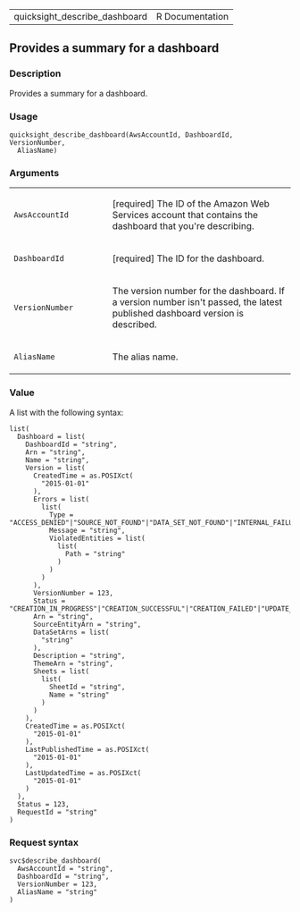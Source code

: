 <table style="width: 100%;">
<tbody>
<tr class="odd">
<td>quicksight_describe_dashboard</td>
<td style="text-align: right;">R Documentation</td>
</tr>
</tbody>
</table>

## Provides a summary for a dashboard

### Description

Provides a summary for a dashboard.

### Usage

    quicksight_describe_dashboard(AwsAccountId, DashboardId, VersionNumber,
      AliasName)

### Arguments

<table>
<colgroup>
<col style="width: 35%" />
<col style="width: 65%" />
</colgroup>
<tbody>
<tr class="odd">
<td><code
id="quicksight_describe_dashboard_:_AwsAccountId">AwsAccountId</code></td>
<td><p>[required] The ID of the Amazon Web Services account that
contains the dashboard that you're describing.</p></td>
</tr>
<tr class="even">
<td><code
id="quicksight_describe_dashboard_:_DashboardId">DashboardId</code></td>
<td><p>[required] The ID for the dashboard.</p></td>
</tr>
<tr class="odd">
<td><code
id="quicksight_describe_dashboard_:_VersionNumber">VersionNumber</code></td>
<td><p>The version number for the dashboard. If a version number isn't
passed, the latest published dashboard version is described.</p></td>
</tr>
<tr class="even">
<td><code
id="quicksight_describe_dashboard_:_AliasName">AliasName</code></td>
<td><p>The alias name.</p></td>
</tr>
</tbody>
</table>

### Value

A list with the following syntax:

    list(
      Dashboard = list(
        DashboardId = "string",
        Arn = "string",
        Name = "string",
        Version = list(
          CreatedTime = as.POSIXct(
            "2015-01-01"
          ),
          Errors = list(
            list(
              Type = "ACCESS_DENIED"|"SOURCE_NOT_FOUND"|"DATA_SET_NOT_FOUND"|"INTERNAL_FAILURE"|"PARAMETER_VALUE_INCOMPATIBLE"|"PARAMETER_TYPE_INVALID"|"PARAMETER_NOT_FOUND"|"COLUMN_TYPE_MISMATCH"|"COLUMN_GEOGRAPHIC_ROLE_MISMATCH"|"COLUMN_REPLACEMENT_MISSING",
              Message = "string",
              ViolatedEntities = list(
                list(
                  Path = "string"
                )
              )
            )
          ),
          VersionNumber = 123,
          Status = "CREATION_IN_PROGRESS"|"CREATION_SUCCESSFUL"|"CREATION_FAILED"|"UPDATE_IN_PROGRESS"|"UPDATE_SUCCESSFUL"|"UPDATE_FAILED"|"DELETED",
          Arn = "string",
          SourceEntityArn = "string",
          DataSetArns = list(
            "string"
          ),
          Description = "string",
          ThemeArn = "string",
          Sheets = list(
            list(
              SheetId = "string",
              Name = "string"
            )
          )
        ),
        CreatedTime = as.POSIXct(
          "2015-01-01"
        ),
        LastPublishedTime = as.POSIXct(
          "2015-01-01"
        ),
        LastUpdatedTime = as.POSIXct(
          "2015-01-01"
        )
      ),
      Status = 123,
      RequestId = "string"
    )

### Request syntax

    svc$describe_dashboard(
      AwsAccountId = "string",
      DashboardId = "string",
      VersionNumber = 123,
      AliasName = "string"
    )
